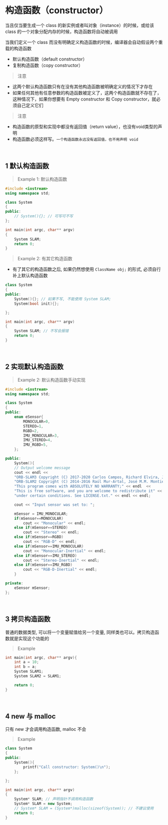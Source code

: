 
&emsp;
# 构造函数（constructor）
当且仅当要生成一个 class 的新实例或者叫对象（instance）的时候，或给该 class 的一个对象分配内存的时候，构造函数将自动被调用

当我们定义一个 class 而没有明确定义构造函数的时候，编译器会自动假设两个重载的构造函数
- 默认构造函数（default constructor）
- 复制构造函数（copy constructor）


>注意 
- 这两个默认构造函数只有在没有其他构造函数被明确定义的情况下才存在
- 如果任何其他有任意参数的构造函数被定义了，这两个构造函数就不存在了，这种情况下，如果你想要有 Empty constructor 和 Copy constructor，就必须自己定义它们
>注意
- 构造函数的原型和实现中都没有返回值（return value），也没有void类型的声明
- 构造函数必须这样写。`一个构造函数永远没有返回值，也不用声明 void`

&emsp;
## 1 默认构造函数
>Example 1: 默认构造函数
```c++
#include <iostream>
using namespace std;

class System
{
public:
    // System(){}; // 可写可不写
};

int main(int argc, char** argv)
{
    System SLAM;
    return 0;
}
```

>Example 2: 有其它构造函数
- 有了其它的构造函数之后, 如果仍然想使用 `ClassName obj;` 的形式, 必须自行补上默认构造函数
```c++
class System
{
public:
    System(){}; // 如果不写, 不能使用 System SLAM;
    System(bool init){};

};

int main(int argc, char** argv)
{
    System SLAM; // 不写会报错
    return 0;
}
```

&emsp;
## 2 实现默认构造函数
>Example 2: 默认构造函数手动实现
```c++
#include <iostream>
using namespace std;

class System
{
public:
    enum eSensor{
        MONOCULAR=0,
        STEREO=1,
        RGBD=2,
        IMU_MONOCULAR=3,
        IMU_STEREO=4,
        IMU_RGBD=5,
    };

public:
    System(){
    // Output welcome message
    cout << endl <<
    "ORB-SLAM3 Copyright (C) 2017-2020 Carlos Campos, Richard Elvira, Juan J. Gómez, José M.M. Montiel and Juan D. Tardós, University of Zaragoza." << endl <<
    "ORB-SLAM2 Copyright (C) 2014-2016 Raúl Mur-Artal, José M.M. Montiel and Juan D. Tardós, University of Zaragoza." << endl <<
    "This program comes with ABSOLUTELY NO WARRANTY;" << endl  <<
    "This is free software, and you are welcome to redistribute it" << endl <<
    "under certain conditions. See LICENSE.txt." << endl << endl;

    cout << "Input sensor was set to: ";

    mSensor = IMU_MONOCULAR;
    if(mSensor==MONOCULAR)
        cout << "Monocular" << endl;
    else if(mSensor==STEREO)
        cout << "Stereo" << endl;
    else if(mSensor==RGBD)
        cout << "RGB-D" << endl;
    else if(mSensor==IMU_MONOCULAR)
        cout << "Monocular-Inertial" << endl;
    else if(mSensor==IMU_STEREO)
        cout << "Stereo-Inertial" << endl;
    else if(mSensor==IMU_RGBD)
        cout << "RGB-D-Inertial" << endl;
    }

private:
    eSensor mSensor;
};
```

&emsp;
## 3 拷贝构造函数

普通的数据类型, 可以将一个变量赋值给另一个变量, 同样类也可以。拷贝构造函数就是实现这个功能的
>Example
```c++
int main(int argc, char** argv){
    int a = 10;
    int b = a;
    System SLAM1;
    System SLAM2 = SLAM1;

    return 0;
}
```

&emsp;
## 4 new 与 malloc
只有 new 才会调用构造函数, malloc 不会
>Example
```c++
class System
{
public:
    System(){
        printf("Call constructor: System()\n");
    };

};

int main(int argc, char** argv)
{
    System* SLAM; // 声明指针不调用构造函数
    System* SLAM = new System;
    // System* SLAM = (System*)malloc(sizeof(System)); // 不建议使用
    return 0;
}
```